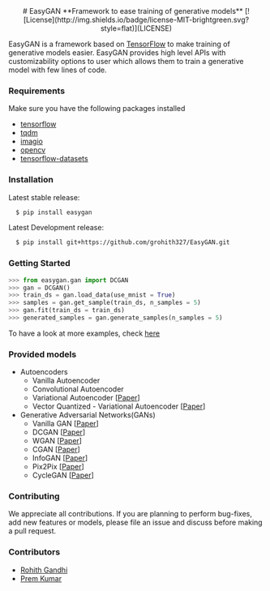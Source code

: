 <div align="center">
# EasyGAN 
**Framework to ease training of generative models**
[![License](http://img.shields.io/badge/license-MIT-brightgreen.svg?style=flat)](LICENSE)
</div>

EasyGAN is a framework based on [TensorFlow](https://www.tensorflow.org/) to make training of generative models easier. EasyGAN provides high level APIs with customizability options to user which allows them to train a generative model with few lines of code.

### Requirements
Make sure you have the following packages installed
* [tensorflow](https://www.tensorflow.org/install)
* [tqdm](https://github.com/tqdm/tqdm#latest-pypi-stable-release)
* [imagio](https://pypi.org/project/imageio/)
* [opencv](https://pypi.org/project/opencv-python/)
* [tensorflow-datasets](https://www.tensorflow.org/datasets/overview#installation)
### Installation
Latest stable release:
```bash
  $ pip install easygan
```
Latest Development release:
```bash
  $ pip install git+https://github.com/grohith327/EasyGAN.git
```
### Getting Started
```python
>>> from easygan.gan import DCGAN
>>> gan = DCGAN()
>>> train_ds = gan.load_data(use_mnist = True)
>>> samples = gan.get_sample(train_ds, n_samples = 5)
>>> gan.fit(train_ds = train_ds)
>>> generated_samples = gan.generate_samples(n_samples = 5)
```
To have a look at more examples, check [here](examples)
### Provided models
* Autoencoders
    * Vanilla Autoencoder
    * Convolutional Autoencoder
    * Variational Autoencoder [[Paper](https://arxiv.org/abs/1312.6114)]
    * Vector Quantized - Variational Autoencoder [[Paper](https://arxiv.org/abs/1711.00937)]
* Generative Adversarial Networks(GANs)
    * Vanilla GAN [[Paper](https://arxiv.org/abs/1406.2661)]
    * DCGAN [[Paper](https://arxiv.org/abs/1511.06434)]
    * WGAN [[Paper](https://arxiv.org/abs/1701.07875)]
    * CGAN [[Paper](https://arxiv.org/abs/1411.1784)]
    * InfoGAN [[Paper](https://arxiv.org/abs/1606.03657)]
    * Pix2Pix [[Paper](https://arxiv.org/abs/1611.07004)]
    * CycleGAN [[Paper](https://arxiv.org/abs/1703.10593)]

### Contributing
We appreciate all contributions. If you are planning to perform bug-fixes, add new features or models, please file an issue and discuss before making a pull request.
### Contributors 
* [Rohith Gandhi](https://github.com/grohith327)
* [Prem Kumar](https://github.com/Prem-kumar27)

